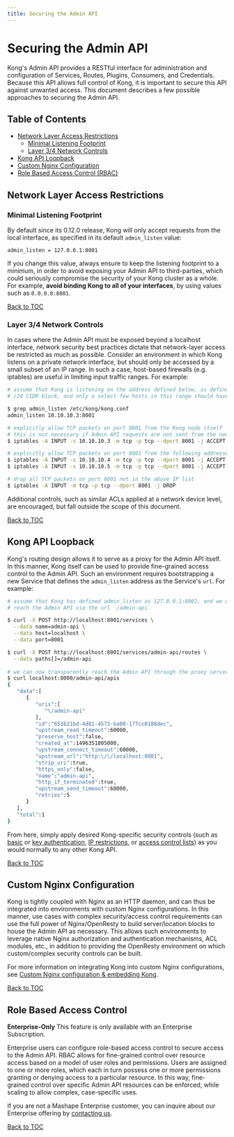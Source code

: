 ```yaml
---
title: Securing the Admin API
---
```


# Securing the Admin API

Kong's Admin API provides a RESTful interface for administration and
configuration of Services, Routes, Plugins, Consumers, and Credentials. Because this
API allows full control of Kong, it is important to secure this API against
unwanted access. This document describes a few possible approaches to securing
the Admin API.

## Table of Contents

- [Network Layer Access Restrictions](#network-layer-access-restrictions)
  - [Minimal Listening Footprint](#minimal-listening-footprint)
  - [Layer 3/4 Network Controls](#layer-3-4-network-controls)
- [Kong API Loopback](#kong-api-loopback)
- [Custom Nginx Configuration](#custom-nginx-configuration)
- [Role Based Access Control (RBAC)](#role-based-access-control)

## Network Layer Access Restrictions

### Minimal Listening Footprint

By default since its 0.12.0 release, Kong will only accept requests from the
local interface, as specified in its default `admin_listen` value:

```
admin_listen = 127.0.0.1:8001
```

If you change this value, always ensure to keep the listening footprint to a
minimum, in order to avoid exposing your Admin API to third-parties, which
could seriously compromise the security of your Kong cluster as a whole.
For example, **avoid binding Kong to all of your interfaces**, by using
values such as `0.0.0.0:8001`.

[Back to TOC](#table-of-contents)

### Layer 3/4 Network Controls

In cases where the Admin API must be exposed beyond a localhost interface,
network security best practices dictate that network-layer access be restricted
as much as possible. Consider an environment in which Kong listens on a private
network interface, but should only be accessed by a small subset of an IP range.
In such a case, host-based firewalls (e.g. iptables) are useful in limiting
input traffic ranges. For example:


```bash
# assume that Kong is listening on the address defined below, as defined as a
# /24 CIDR block, and only a select few hosts in this range should have access

$ grep admin_listen /etc/kong/kong.conf
admin_listen 10.10.10.3:8001

# explicitly allow TCP packets on port 8001 from the Kong node itself
# this is not necessary if Admin API requests are not sent from the node
$ iptables -A INPUT -s 10.10.10.3 -m tcp -p tcp --dport 8001 -j ACCEPT

# explicitly allow TCP packets on port 8001 from the following addresses
$ iptables -A INPUT -s 10.10.10.4 -m tcp -p tcp --dport 8001 -j ACCEPT
$ iptables -A INPUT -s 10.10.10.5 -m tcp -p tcp --dport 8001 -j ACCEPT

# drop all TCP packets on port 8001 not in the above IP list
$ iptables -A INPUT -m tcp -p tcp --dport 8001 -j DROP

```

Additional controls, such as similar ACLs applied at a network device level, are
encouraged, but fall outside the scope of this document.

[Back to TOC](#table-of-contents)

## Kong API Loopback

Kong's routing design allows it to serve as a proxy for the Admin API itself. In
this manner, Kong itself can be used to provide fine-grained access control to
the Admin API. Such an environment requires bootstrapping a new Service that defines
the `admin_listen` address as the Service's `url`. For example:

```bash
# assume that Kong has defined admin_listen as 127.0.0.1:8001, and we want to
# reach the Admin API via the url `/admin-api`

$ curl -X POST http://localhost:8001/services \
  --data name=admin-api \
  --data host=localhost \
  --data port=8001

$ curl -X POST http://localhost:8001/services/admin-api/routes \
  --data paths[]=/admin-api
  
# we can now transparently reach the Admin API through the proxy server
$ curl localhost:8000/admin-api/apis
{
   "data":[
      {
         "uris":[
            "\/admin-api"
         ],
         "id":"653b21bd-4d81-4573-ba00-177cc0108dec",
         "upstream_read_timeout":60000,
         "preserve_host":false,
         "created_at":1496351805000,
         "upstream_connect_timeout":60000,
         "upstream_url":"http:\/\/localhost:8001",
         "strip_uri":true,
         "https_only":false,
         "name":"admin-api",
         "http_if_terminated":true,
         "upstream_send_timeout":60000,
         "retries":5
      }
   ],
   "total":1
}
```

From here, simply apply desired Kong-specific security controls (such as
[basic][basic-auth] or [key authentication][key-auth],
[IP restrictions][ip-restriction], or [access control lists][acl]) as you would
normally to any other Kong API.

[Back to TOC](#table-of-contents)

## Custom Nginx Configuration

Kong is tightly coupled with Nginx as an HTTP daemon, and can thus be integrated
into environments with custom Nginx configurations. In this manner, use cases
with complex security/access control requirements can use the full power of
Nginx/OpenResty to build server/location blocks to house the Admin API as
necessary. This allows such environments to leverage native Nginx authorization
and authentication mechanisms, ACL modules, etc., in addition to providing the
OpenResty environment on which custom/complex security controls can be built.

For more information on integrating Kong into custom Nginx configurations, see
[Custom Nginx configuration & embedding Kong][custom-configuration].

[Back to TOC](#table-of-contents)

## Role Based Access Control ##

<div class="alert alert-warning">
  <strong>Enterprise-Only</strong> This feature is only available with an
  Enterprise Subscription.
</div>

Enterprise users can configure role-based access control to secure access to the
Admin API. RBAC allows for fine-grained control over resource access based on
a model of user roles and permissions. Users are assigned to one or more roles,
which each in turn possess one or more permissions granting or denying access
to a particular resource. In this way, fine-grained control over specific Admin
API resources can be enforced, while scaling to allow complex, case-specific
uses.

If you are not a Mashape Enterprise customer, you can inquire about our
Enterprise offering by [contacting us](/enterprise).

[Back to TOC](#table-of-contents)


[acl]: /plugins/acl
[basic-auth]: /plugins/basic-authentication/
[custom-configuration]: /{{page.kong_version}}/configuration/#custom-nginx-configuration
[ip-restriction]: /plugins/ip-restriction
[key-auth]: /plugins/key-authentication
